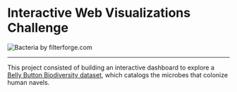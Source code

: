 # Interactive Web Visualizations Challenge

![Bacteria by filterforge.com](Images/bacteria.jpg)

--- 

This project consisted of building an interactive dashboard to explore a [Belly Button Biodiversity dataset](http://robdunnlab.com/projects/belly-button-biodiversity/), which catalogs the microbes that colonize human navels.
